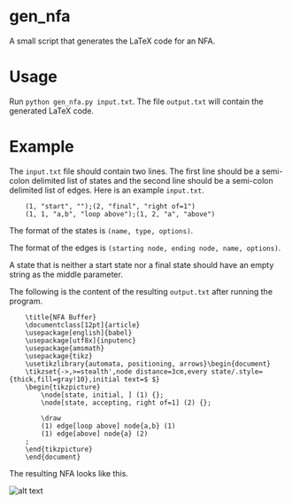 # gen_nfa
A small script that generates the LaTeX code for an NFA. 

# Usage
Run `python gen_nfa.py input.txt`. The file `output.txt` will contain the generated LaTeX code.

# Example
The `input.txt` file should contain two lines. The first line should be a semi-colon delimited list of states and the second line should be a semi-colon delimited list of edges. Here is an example `input.txt`.
```
    (1, "start", "");(2, "final", "right of=1")
    (1, 1, "a,b", "loop above");(1, 2, "a", "above")
```

The format of the states is `(name, type, options)`. 

The format of the edges is `(starting node, ending node, name, options)`. 

A state that is neither a start state nor a final state should have an empty string as the middle parameter. 

The following is the content of the resulting `output.txt` after running the program.
```
    \title{NFA Buffer}
    \documentclass[12pt]{article}
    \usepackage[english]{babel}
    \usepackage[utf8x]{inputenc}
    \usepackage{amsmath}
    \usepackage{tikz}
    \usetikzlibrary{automata, positioning, arrows}\begin{document}
    \tikzset{->,>=stealth',node distance=3cm,every state/.style={thick,fill=gray!10},initial text=$ $}
    \begin{tikzpicture}
        \node[state, initial, ] (1) {};
        \node[state, accepting, right of=1] (2) {};

        \draw
        (1) edge[loop above] node{a,b} (1)
        (1) edge[above] node{a} (2)
    ;
    \end{tikzpicture}
    \end{document}
```

The resulting NFA looks like this.

![alt text][nfa]

[nfa]: https://github.com/saadiqks/gen_nfa/blob/master/nfa.png "NFA"
